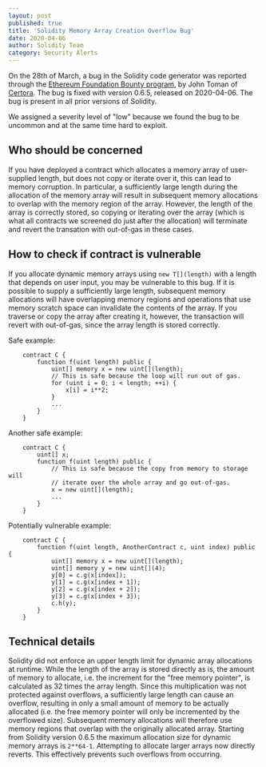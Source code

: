 ```yaml
---
layout: post
published: true
title: 'Solidity Memory Array Creation Overflow Bug'
date: 2020-04-06
author: Solidity Team
category: Security Alerts
---
```


On the 28th of March, a bug in the Solidity code generator was reported through
the [Ethereum Foundation Bounty program](https://bounty.ethereum.org/), by John
Toman of [Certora](https://www.certora.com/). The bug is fixed with version
0.6.5, released on 2020-04-06. The bug is present in all prior versions of
Solidity.

We assigned a severity level of "low" because we found the bug to be uncommon
and at the same time hard to exploit.

## Who should be concerned

If you have deployed a contract which allocates a memory array of user-supplied
length, but does not copy or iterate over it, this can lead to memory
corruption. In particular, a sufficiently large length during the allocation of
the memory array will result in subsequent memory allocations to overlap with
the memory region of the array. However, the length of the array is correctly
stored, so copying or iterating over the array (which is what all contracts we
screened do just after the allocation) will terminate and revert the transation
with out-of-gas in these cases.

## How to check if contract is vulnerable

If you allocate dynamic memory arrays using `new T[](length)` with a length that
depends on user input, you may be vulnerable to this bug. If it is possible to
supply a sufficiently large length, subsequent memory allocations will have
overlapping memory regions and operations that use memory scratch space can
invalidate the contents of the array. If you traverse or copy the array after
creating it, however, the transaction will revert with out-of-gas, since the
array length is stored correctly.

Safe example:

```solidity
    contract C {
        function f(uint length) public {
            uint[] memory x = new uint[](length);
            // This is safe because the loop will run out of gas.
            for (uint i = 0; i < length; ++i) {
                x[i] = i**2;
            }
            ...
        }
    }
```

Another safe example:

```solidity
    contract C {
        uint[] x;
        function f(uint length) public {
            // This is safe because the copy from memory to storage will
            // iterate over the whole array and go out-of-gas.
            x = new uint[](length);
            ...
        }
    }
```

Potentially vulnerable example:

```solidity
    contract C {
        function f(uint length, AnotherContract c, uint index) public {
            uint[] memory x = new uint[](length);
            uint[] memory y = new uint[](4);
            y[0] = c.g(x[index]);
            y[1] = c.g(x[index + 1]);
            y[2] = c.g(x[index + 2]);
            y[3] = c.g(x[index + 3]);
            c.h(y);
        }
    }
```

## Technical details

Solidity did not enforce an upper length limit for dynamic array allocations at
runtime. While the length of the array is stored directly as is, the amount of
memory to allocate, i.e. the increment for the "free memory pointer", is
calculated as 32 times the array length. Since this multiplication was not
protected against overflows, a sufficiently large length can cause an overflow,
resulting in only a small amount of memory to be actually allocated (i.e. the
free memory pointer will only be incremented by the overflowed size). Subsequent
memory allocations will therefore use memory regions that overlap with the
originally allocated array. Starting from Solidity version 0.6.5 the maximum
allocation size for dynamic memory arrays is `2**64-1`. Attempting to allocate
larger arrays now directly reverts. This effectively prevents such overflows
from occurring.
